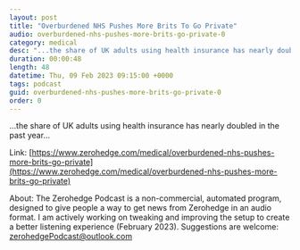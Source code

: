 ```yaml
---
layout: post
title: "Overburdened NHS Pushes More Brits To Go Private"
audio: overburdened-nhs-pushes-more-brits-go-private-0
category: medical
desc: "...the share of UK adults using health insurance has nearly doubled in the past year..."
duration: 00:00:48
length: 48
datetime: Thu, 09 Feb 2023 09:15:00 +0000
tags: podcast
guid: overburdened-nhs-pushes-more-brits-go-private-0
order: 0
---
```

...the share of UK adults using health insurance has nearly doubled in the past year...

Link: [https://www.zerohedge.com/medical/overburdened-nhs-pushes-more-brits-go-private](https://www.zerohedge.com/medical/overburdened-nhs-pushes-more-brits-go-private)

About: The Zerohedge Podcast is a non-commercial, automated program, designed to give people a way to get news from Zerohedge in an audio format.  I am actively working on tweaking and improving the setup to create a better listening experience (February 2023).  Suggestions are welcome: [zerohedgePodcast@outlook.com](mailto:zerohedgePodcast@outlook.com)